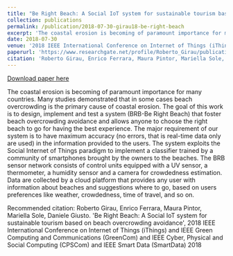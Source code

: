 ```yaml
---
title: "Be Right Beach: A Social IoT system for sustainable tourism based on beach overcrowding avoidance"
collection: publications
permalink: /publication/2018-07-30-girau18-be-right-beach
excerpt: 'The coastal erosion is becoming of paramount importance for many countries. Many studies demonstrated that in some cases beach overcrowding is the primary cause of coastal erosion. The goal of this work is to design, implement and test a system (BRB-Be Right Beach) that foster beach overcrowding avoidance and allows anyone to choose the right beach to go for having the best experience. The major requirement of our system is to have maximum accuracy (no errors, that is real-time data only are used) in the information provided to the users. The system exploits the Social Internet of Things paradigm to implement a classifier trained by a community of smartphones brought by the owners to the beaches. The BRB sensor network consists of control units equipped with a UV sensor, a thermometer, a humidity sensor and a camera for crowdedness estimation. Data are collected by a cloud platform that provides any user with information about beaches and suggestions where to go, based on users preferences like weather, crowdedness, time of travel, and so on.'
date: 2018-07-30
venue: '2018 IEEE International Conference on Internet of Things (iThings) and IEEE Green Computing and Communications (GreenCom) and IEEE Cyber, Physical and Social Computing (CPSCom) and IEEE Smart Data (SmartData)'
paperurl: 'https://www.researchgate.net/profile/Roberto_Girau/publication/332179808_Be_Right_Beach_A_Social_IoT_System_for_Sustainable_Tourism_Based_on_Beach_Overcrowding_Avoidance/links/5ca4bb2ca6fdcc12ee8fcc07/Be-Right-Beach-A-Social-IoT-System-for-Sustainable-Tourism-Based-on-Beach-Overcrowding-Avoidance.pdf'
citation: 'Roberto Girau, Enrico Ferrara, Maura Pintor, Mariella Sole, Daniele Giusto. &apos;Be Right Beach: A Social IoT system for sustainable tourism based on beach overcrowding avoidance&apos;, 2018 IEEE International Conference on Internet of Things (iThings) and IEEE Green Computing and Communications (GreenCom) and IEEE Cyber, Physical and Social Computing (CPSCom) and IEEE Smart Data (SmartData) 2018'
---
```


<a href='https://www.researchgate.net/profile/Roberto_Girau/publication/332179808_Be_Right_Beach_A_Social_IoT_System_for_Sustainable_Tourism_Based_on_Beach_Overcrowding_Avoidance/links/5ca4bb2ca6fdcc12ee8fcc07/Be-Right-Beach-A-Social-IoT-System-for-Sustainable-Tourism-Based-on-Beach-Overcrowding-Avoidance.pdf'>Download paper here</a>

The coastal erosion is becoming of paramount importance for many countries. Many studies demonstrated that in some cases beach overcrowding is the primary cause of coastal erosion. The goal of this work is to design, implement and test a system (BRB-Be Right Beach) that foster beach overcrowding avoidance and allows anyone to choose the right beach to go for having the best experience. The major requirement of our system is to have maximum accuracy (no errors, that is real-time data only are used) in the information provided to the users. The system exploits the Social Internet of Things paradigm to implement a classifier trained by a community of smartphones brought by the owners to the beaches. The BRB sensor network consists of control units equipped with a UV sensor, a thermometer, a humidity sensor and a camera for crowdedness estimation. Data are collected by a cloud platform that provides any user with information about beaches and suggestions where to go, based on users preferences like weather, crowdedness, time of travel, and so on.

Recommended citation: Roberto Girau, Enrico Ferrara, Maura Pintor, Mariella Sole, Daniele Giusto. 'Be Right Beach: A Social IoT system for sustainable tourism based on beach overcrowding avoidance', 2018 IEEE International Conference on Internet of Things (iThings) and IEEE Green Computing and Communications (GreenCom) and IEEE Cyber, Physical and Social Computing (CPSCom) and IEEE Smart Data (SmartData) 2018